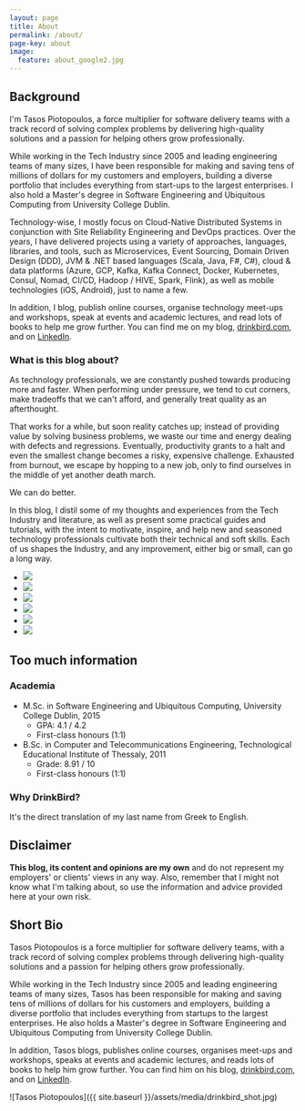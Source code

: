 ```yaml
---
layout: page
title: About
permalink: /about/
page-key: about
image:
  feature: about_google2.jpg
---
```


## Background

I'm Tasos Piotopoulos, a force multiplier for software delivery teams with a track record of solving complex problems by delivering high-quality solutions and a passion for helping others grow professionally.

While working in the Tech Industry since 2005 and leading engineering teams of many sizes, I have been responsible for making and saving tens of millions of dollars for my customers and employers, building a diverse portfolio that includes everything from start-ups to the largest enterprises. I also hold a Master's degree in Software Engineering and Ubiquitous Computing from University College Dublin.

Technology-wise, I mostly focus on Cloud-Native Distributed Systems in conjunction with Site Reliability Engineering and DevOps practices. Over the years, I have delivered projects using a variety of approaches, languages, libraries, and tools, such as Microservices, Event Sourcing, Domain Driven Design (DDD), JVM & .NET based languages (Scala, Java, F#, C#), cloud & data platforms (Azure, GCP, Kafka, Kafka Connect, Docker, Kubernetes, Consul, Nomad, CI/CD, Hadoop / HIVE, Spark, Flink), as well as mobile technologies (iOS, Android), just to name a few.

In addition, I blog, publish online courses, organise technology meet-ups and workshops, speak at events and academic lectures, and read lots of books to help me grow further. You can find me on my blog, [drinkbird.com](https://blog.drinkbird.com), and on [LinkedIn](https://linkedin.com/in/piotopoulos).

### What is this blog about?

As technology professionals, we are constantly pushed towards producing more and faster. When performing under pressure, we tend to cut corners, make tradeoffs that we can't afford, and generally treat quality as an afterthought.

That works for a while, but soon reality catches up; instead of providing value by solving business problems, we waste our time and energy dealing with defects and regressions. Eventually, productivity grants to a halt and even the smallest change becomes a risky, expensive challenge. Exhausted from burnout, we escape by hopping to a new job, only to find ourselves in the middle of yet another death march.

We can do better.

In this blog, I distil some of my thoughts and experiences from the Tech Industry and literature, as well as present some practical guides and tutorials, with the intent to motivate, inspire, and help new and seasoned technology professionals cultivate both their technical and soft skills. Each of us shapes the Industry, and any improvement, either big or small, can go a long way.

<ul class="list-inline gallery">
    <li>
        <a href="{{ site.baseurl }}/images/DSCN6650.jpg" class="image-popup mfp-with-zoom" title="At the Global Azure Bootcamp as a guest speaker, Athens 2014">
            <img src="{{ site.baseurl }}/images/DSCN6650-150x150.jpg" />
        </a>
    </li>
    <li>
        <a href="{{ site.baseurl }}/images/10461621_10204160249869197_1374694601253781239_n.jpg" class="image-popup mfp-with-zoom" title="At the Patterns and Practices for the Cloud Event as a guest speaker, Athens 2014">
            <img src="{{ site.baseurl }}/images/10461621_10204160249869197_1374694601253781239_n_150x150.png" />
        </a>
    </li>
    <li>
        <a href="{{ site.baseurl }}/images/10359500_10205500520815133_6051871685517638110_n.jpg" class="image-popup mfp-with-zoom" title="At UCD's Enterprise, Innovation and Entrepreneurship course, presenting The Lean Startup by Eric Ries, Dublin 2015">
            <img src="{{ site.baseurl }}/images/10359500_10205500520815133_6051871685517638110_n_150x150.png" />
        </a>
    </li>
    <li>
        <a href="{{ site.baseurl }}/images/ucd_graduation.jpg" class="image-popup mfp-with-zoom" title="At the M.Sc. graduation ceremony, UCD, Dublin 2015">
            <img src="{{ site.baseurl }}/images/ucd_graduation_150.jpg" />
        </a>
    </li>
    <li>
        <a href="{{ site.baseurl }}/images/nci3.jpg" class="image-popup mfp-with-zoom" title="At the National College of Ireland as a guest speaker, Dublin 2015">
            <img src="{{ site.baseurl }}/images/nci3_150.jpg" />
        </a>
    </li>
    <li>
        <a href="{{ site.baseurl }}/images/angularjs_keynote.jpg" class="image-popup mfp-with-zoom" title="Delivering the AngularJS Dublin keynote, Google, Dublin 2016">
            <img src="{{ site.baseurl }}/images/angularjs_keynote_150x150.jpg" />
        </a>
    </li>
</ul>

## Too much information

### Academia

- M.Sc. in Software Engineering and Ubiquitous Computing, University College Dublin, 2015
    - GPA: 4.1 / 4.2
    - First-class honours (1:1)
- B.Sc. in Computer and Telecommunications Engineering, Technological Educational Institute of Thessaly, 2011
    - Grade: 8.91 / 10
    - First-class honours (1:1)

### Why DrinkBird?

It's the direct translation of my last name from Greek to English.

## Disclaimer

**This blog, its content and opinions are my own** and do not represent my employers' or clients' views in any way. Also, remember that I might not know what I'm talking about, so use the information and advice provided here at your own risk.

## Short Bio

Tasos Piotopoulos is a force multiplier for software delivery teams, with a track record of solving complex problems through delivering high-quality solutions and a passion for helping others grow professionally.

While working in the Tech Industry since 2005 and leading engineering teams of many sizes, Tasos has been responsible for making and saving tens of millions of dollars for his customers and employers, building a diverse portfolio that includes everything from startups to the largest enterprises. He also holds a Master's degree in Software Engineering and Ubiquitous Computing from University College Dublin.

In addition, Tasos blogs, publishes online courses, organises meet-ups and workshops, speaks at events and academic lectures, and reads lots of books to help him grow further. You can find him on his blog, [drinkbird.com](https://blog.drinkbird.com), and on [LinkedIn](https://linkedin.com/in/piotopoulos).

![Tasos Piotopoulos]({{ site.baseurl }}/assets/media/drinkbird_shot.jpg)
